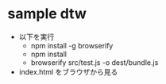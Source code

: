 # sample dtw

* 以下を実行
  - npm install -g browserify
  - npm install 
  - browserify src/test.js -o dest/bundle.js
* index.html をブラウザから見る
